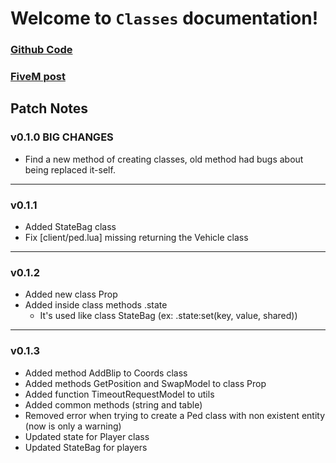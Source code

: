 # Welcome to `Classes` documentation!

### [Github Code](https://github.com/pitermcflebor/fivem-classes-lua)

### [FiveM post](https://forum.cfx.re/t/release-wip-lua-classes-for-everyone/1663296)

## Patch Notes

### v0.1.0 BIG CHANGES

- Find a new method of creating classes, old method had bugs about being replaced it-self.

---

### v0.1.1

- Added StateBag class
- Fix [client/ped.lua] missing returning the Vehicle class

---

### v0.1.2

- Added new class Prop
- Added inside class methods .state
  - It's used like class StateBag (ex: .state:set(key, value, shared))

---

### v0.1.3

- Added method AddBlip to Coords class
- Added methods GetPosition and SwapModel to class Prop
- Added function TimeoutRequestModel to utils
- Added common methods (string and table)
- Removed error when trying to create a Ped class with non existent entity (now is only a warning)
- Updated state for Player class
- Updated StateBag for players

